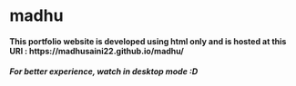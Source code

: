 # madhu

<h4>This portfolio website is developed using html only and is hosted at this URl : https://madhusaini22.github.io/madhu/</h4>
<h5> For better experience, watch in desktop mode :D </h5>
